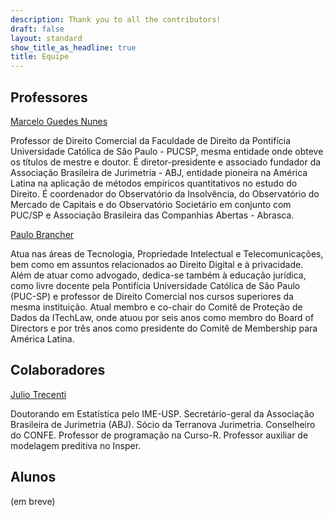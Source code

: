 ```yaml
---
description: Thank you to all the contributors!
draft: false
layout: standard
show_title_as_headline: true
title: Equipe
---
```


## Professores

[Marcelo Guedes Nunes](http://lattes.cnpq.br/7163009535621138)

Professor de Direito Comercial da Faculdade de Direito da Pontifícia Universidade Católica de São Paulo - PUCSP, mesma entidade onde obteve os títulos de mestre e doutor. É diretor-presidente e associado fundador da Associação Brasileira de Jurimetria - ABJ, entidade pioneira na América Latina na aplicação de métodos empíricos quantitativos no estudo do Direito. É coordenador do Observatório da Insolvência, do Observatório do Mercado de Capitais e do Observatório Societário em conjunto com PUC/SP e Associação Brasileira das Companhias Abertas - Abrasca. 

[Paulo Brancher](https://www.mattosfilho.com.br/profissional/paulo-marcos-rodrigues-brancher/663)

Atua nas áreas de Tecnologia, Propriedade Intelectual e Telecomunicações, bem como em assuntos relacionados ao Direito Digital e à privacidade. Além de atuar como advogado, dedica-se também à educação jurídica, como livre docente pela Pontifícia Universidade Católica de São Paulo (PUC-SP) e professor de Direito Comercial nos cursos superiores da mesma instituição. Atual membro e co-chair do Comitê de Proteção de Dados da ITechLaw, onde atuou por seis anos como membro do Board of Directors e por três anos como presidente do Comitê de Membership para América Latina. 

## Colaboradores

[Julio Trecenti](https://www.allisonhorst.com/)

Doutorando em Estatística pelo IME-USP. Secretário-geral da Associação Brasileira de Jurimetria (ABJ). Sócio da Terranova Jurimetria. Conselheiro do CONFE. Professor de programação na Curso-R. Professor auxiliar de modelagem preditiva no Insper.

## Alunos

(em breve)
